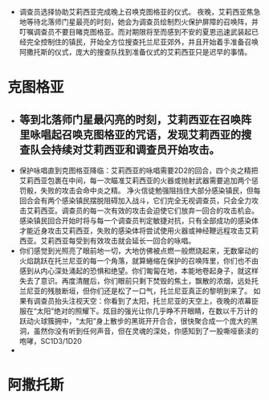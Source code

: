 - 调查员选择协助艾莉西亚完成晚上召唤克图格亚的仪式。
  夜晚，艾莉西亚焦急地等待北落师门星最亮的时刻，她会为调查员绘制烈火保护屏障的召唤阵，并叮嘱调查员不要目睹克图格亚。而对期限将至而感到不安的夏恩迅速武装起已经完全控制住的镇民，开始全方位搜查托兰尼亚郊外，并且开始着手准备召唤阿撒托斯的仪式，庞大的搜查队找到准备仪式的艾莉西亚只是迟早的事情。
# 克图格亚
- 等到北落师门星最闪亮的时刻，艾莉西亚在召唤阵里咏唱起召唤克图格亚的咒语，发现艾莉西亚的搜查队会持续对艾莉西亚和调查员开始攻击。
	-
- 保护咏唱直到克图格亚降临：艾莉西亚的咏唱需要2D2的回合，四个炎之精把艾莉西亚包裹在中间，每一次瞄准艾莉西亚的火器或抛射武器需要追加两个惩罚骰，失败的攻击会命中炎之精。
  净火信徒勉强阻挡住大部分感染镇民，但每回合会有两个感染镇民摆脱阻碍加入战斗，它们完全无视调查员，只会全力攻击艾莉西亚。调查员的每一次有效的攻击会迫使它们放弃一回合的攻击机会。
  感染镇民回合开始时将与每一个调查员判定敏捷对抗，只有全部成功的感染体才能近身攻击艾莉西亚，失败的感染体将尝试使用火器或神经鞭远程攻击艾莉西亚。艾莉西亚每受到有效攻击就会延长一回合的咏唱。
- 你们感觉到光照亮了眼前地一切，大地仿佛被点燃一般燃烧起来，无数窜动的火焰跳跃在托兰尼亚的每一个角落，就算蜷缩在保护的召唤阵里，你们也不由感到从内心深处涌起的恐惧和绝望。你们匍匐在地，本能地卷起身子，就这样失去了意识。再度清醒后，你们眼前只剩下焚毁的焦土，飘散的浓烟，远处托兰尼亚的残肢断垣，但你们还是松了一口气，托兰尼亚真正的黎明到来了。
  如果有调查员抬头注视天空：你看到了太阳，托兰尼亚的天空上，夜晚的浓幕臣服在“太阳”绝对的照耀下。炫目的强光让你几乎睁不开眼睛，在数以千万计的跃动火球簇拥中，“太阳”身上散步的黑斑开开合合，很快聚合成一个庞大的黑洞，虽然你没有听到任何声音，但在灵魂的深处，你感知到了一股嘶哑亵渎的咆哮，SC1D3/1D20
-
# 阿撒托斯